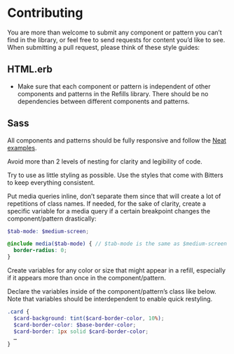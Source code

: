 # Contributing

You are more than welcome to submit any component or pattern you can’t find in the library, or feel free to send requests for content you’d like to see. When submitting a pull request, please think of these style guides:

## HTML.erb

- Make sure that each component or pattern is independent of other components and patterns in the Refills library. There should be no dependencies between different components and patterns.

## Sass

All components and patterns should be fully responsive and follow the [Neat examples](http://neat.bourbon.io/examples).

Avoid more than 2 levels of nesting for clarity and legibility of code.

Try to use as little styling as possible. Use the styles that come with Bitters to keep everything consistent.

Put media queries inline, don’t separate them since that will create a lot of repetitions of class names. If needed, for the sake of clarity, create a specific variable for a media query if a certain breakpoint changes the component/pattern drastically:

```scss
$tab-mode: $medium-screen;

@include media($tab-mode) { // $tab-mode is the same as $medium-screen here
  border-radius: 0;
}
```

Create variables for any color or size that might appear in a refill, especially if it appears more than once in the component/pattern.

Declare the variables inside of the component/pattern’s class like below. Note that variables should be interdependent to enable quick restyling.

```scss
.card {
  $card-background: tint($card-border-color, 10%);
  $card-border-color: $base-border-color;
  $card-border: 1px solid $card-border-color;
  …
}
```
